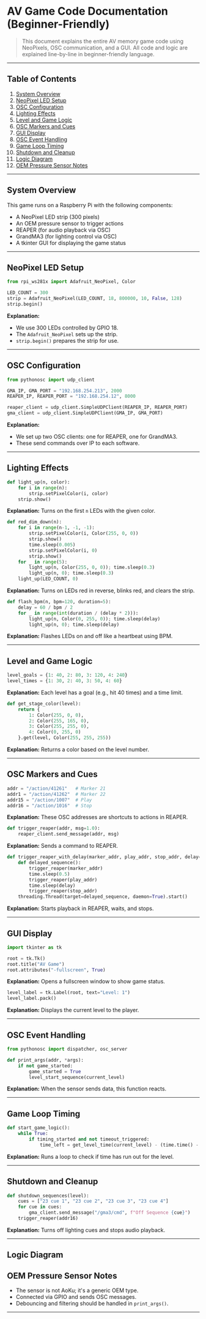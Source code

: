 # AV Game Code Documentation (Beginner-Friendly)

> This document explains the entire AV memory game code using NeoPixels, OSC communication, and a GUI. All code and logic are explained line-by-line in beginner-friendly language.

---

## Table of Contents

1. [System Overview](#system-overview)
2. [NeoPixel LED Setup](#neopixel-led-setup)
3. [OSC Configuration](#osc-configuration)
4. [Lighting Effects](#lighting-effects)
5. [Level and Game Logic](#level-and-game-logic)
6. [OSC Markers and Cues](#osc-markers-and-cues)
7. [GUI Display](#gui-display)
8. [OSC Event Handling](#osc-event-handling)
9. [Game Loop Timing](#game-loop-timing)
10. [Shutdown and Cleanup](#shutdown-and-cleanup)
11. [Logic Diagram](#logic-diagram)
12. [OEM Pressure Sensor Notes](#oem-pressure-sensor-notes)

---

## System Overview

This game runs on a Raspberry Pi with the following components:

* A NeoPixel LED strip (300 pixels)
* An OEM pressure sensor to trigger actions
* REAPER (for audio playback via OSC)
* GrandMA3 (for lighting control via OSC)
* A tkinter GUI for displaying the game status

---

## NeoPixel LED Setup

```python
from rpi_ws281x import Adafruit_NeoPixel, Color

LED_COUNT = 300
strip = Adafruit_NeoPixel(LED_COUNT, 18, 800000, 10, False, 128)
strip.begin()
```

**Explanation:**

* We use 300 LEDs controlled by GPIO 18.
* The `Adafruit_NeoPixel` sets up the strip.
* `strip.begin()` prepares the strip for use.

---

## OSC Configuration

```python
from pythonosc import udp_client

GMA_IP, GMA_PORT = "192.168.254.213", 2000
REAPER_IP, REAPER_PORT = "192.168.254.12", 8000

reaper_client = udp_client.SimpleUDPClient(REAPER_IP, REAPER_PORT)
gma_client = udp_client.SimpleUDPClient(GMA_IP, GMA_PORT)
```

**Explanation:**

* We set up two OSC clients: one for REAPER, one for GrandMA3.
* These send commands over IP to each software.

---

## Lighting Effects

```python
def light_up(n, color):
    for i in range(n):
        strip.setPixelColor(i, color)
    strip.show()
```

**Explanation:** Turns on the first `n` LEDs with the given color.

```python
def red_dim_down(n):
    for i in range(n-1, -1, -1):
        strip.setPixelColor(i, Color(255, 0, 0))
        strip.show()
        time.sleep(0.005)
        strip.setPixelColor(i, 0)
        strip.show()
    for _ in range(5):
        light_up(n, Color(255, 0, 0)); time.sleep(0.3)
        light_up(n, 0); time.sleep(0.3)
    light_up(LED_COUNT, 0)
```

**Explanation:** Turns on LEDs red in reverse, blinks red, and clears the strip.

```python
def flash_bpm(n, bpm=120, duration=5):
    delay = 60 / bpm / 2
    for _ in range(int(duration / (delay * 2))):
        light_up(n, Color(0, 255, 0)); time.sleep(delay)
        light_up(n, 0); time.sleep(delay)
```

**Explanation:** Flashes LEDs on and off like a heartbeat using BPM.

---

## Level and Game Logic

```python
level_goals = {1: 40, 2: 80, 3: 120, 4: 240}
level_times = {1: 30, 2: 40, 3: 50, 4: 60}
```

**Explanation:** Each level has a goal (e.g., hit 40 times) and a time limit.

```python
def get_stage_color(level):
    return {
        1: Color(255, 0, 0),
        2: Color(255, 165, 0),
        3: Color(255, 255, 0),
        4: Color(0, 255, 0)
    }.get(level, Color(255, 255, 255))
```

**Explanation:** Returns a color based on the level number.

---

## OSC Markers and Cues

```python
addr = "/action/41261"   # Marker 21
addr1 = "/action/41262"  # Marker 22
addr15 = "/action/1007"  # Play
addr16 = "/action/1016"  # Stop
```

**Explanation:** These OSC addresses are shortcuts to actions in REAPER.

```python
def trigger_reaper(addr, msg=1.0):
    reaper_client.send_message(addr, msg)
```

**Explanation:** Sends a command to REAPER.

```python
def trigger_reaper_with_delay(marker_addr, play_addr, stop_addr, delay=20):
    def delayed_sequence():
        trigger_reaper(marker_addr)
        time.sleep(0.5)
        trigger_reaper(play_addr)
        time.sleep(delay)
        trigger_reaper(stop_addr)
    threading.Thread(target=delayed_sequence, daemon=True).start()
```

**Explanation:** Starts playback in REAPER, waits, and stops.

---

## GUI Display

```python
import tkinter as tk

root = tk.Tk()
root.title("AV Game")
root.attributes("-fullscreen", True)
```

**Explanation:** Opens a fullscreen window to show game status.

```python
level_label = tk.Label(root, text="Level: 1")
level_label.pack()
```

**Explanation:** Displays the current level to the player.

---

## OSC Event Handling

```python
from pythonosc import dispatcher, osc_server

def print_args(addr, *args):
    if not game_started:
        game_started = True
        level_start_sequence(current_level)
```

**Explanation:** When the sensor sends data, this function reacts.

---

## Game Loop Timing

```python
def start_game_logic():
    while True:
        if timing_started and not timeout_triggered:
            time_left = get_level_time(current_level) - (time.time() - start_time)
```

**Explanation:** Runs a loop to check if time has run out for the level.

---

## Shutdown and Cleanup

```python
def shutdown_sequences(level):
    cues = ["23 cue 1", "23 cue 2", "23 cue 3", "23 cue 4"]
    for cue in cues:
        gma_client.send_message("/gma3/cmd", f"Off Sequence {cue}")
    trigger_reaper(addr16)
```

**Explanation:** Turns off lighting cues and stops audio playback.

---

## Logic Diagram


## OEM Pressure Sensor Notes

* The sensor is not AoKu; it's a generic OEM type.
* Connected via GPIO and sends OSC messages.
* Debouncing and filtering should be handled in `print_args()`.

---
